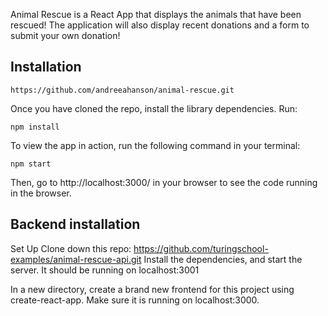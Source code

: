 Animal Rescue is a React App that displays the animals that have been rescued! The application will also display recent donations and a form to submit your own donation!

## Installation

```
https://github.com/andreeahanson/animal-rescue.git
```
Once you have cloned the repo, install the library dependencies. Run:

```
npm install
```
To view the app in action, run the following command in your terminal:

```
npm start
```
Then, go to http://localhost:3000/ in your browser to see the code running in the browser.

## Backend installation

Set Up
Clone down this repo: https://github.com/turingschool-examples/animal-rescue-api.git 
Install the dependencies, and start the server. It should be running on localhost:3001

In a new directory, create a brand new frontend for this project using create-react-app. Make sure it is running on localhost:3000.
